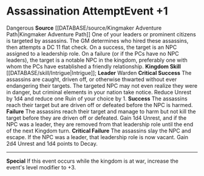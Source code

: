 ﻿---
id: '2'
level: '1'
name: Assassination Attempt
rarity: Common
skill:
- '[[DATABASE/skill/Intrigue|Intrigue]]'
source: '[[DATABASE/source/Kingmaker Adventure Path|Kingmaker Adventure Path]]'
trait:
- '[[DATABASE/trait/Dangerous|Dangerous]]'
type: Kingdom Event

---
# Assassination Attempt<span class="item-type">Event +1</span>

<span class="item-trait">Dangerous</span>
**Source** [[DATABASE/source/Kingmaker Adventure Path|Kingmaker Adventure Path]]
One of your leaders or prominent citizens is targeted by assassins. The GM determines who hired these assassins, then attempts a DC 11 flat check. On a success, the target is an NPC assigned to a leadership role. On a failure (or if the PCs have no NPC leaders), the target is a notable NPC in the kingdom, preferably one with whom the PCs have established a friendly relationship.
**Kingdom Skill** [[DATABASE/skill/Intrigue|Intrigue]]; **Leader** Warden
**Critical Success** The assassins are caught, driven off, or otherwise thwarted without ever endangering their targets. The targeted NPC may not even realize they were in danger, but criminal elements in your nation take notice. Reduce Unrest by 1d4 and reduce one Ruin of your choice by 1.
**Success** The assassins reach their target but are driven off or defeated before the NPC is harmed.
**Failure** The assassins reach their target and manage to harm but not kill the target before they are driven off or defeated. Gain 1d4 Unrest, and if the NPC was a leader, they are removed from that leadership role until the end of the next Kingdom turn.
**Critical Failure** The assassins slay the NPC and escape. If the NPC was a leader, that leadership role is now vacant. Gain 2d4 Unrest and 1d4 points to Decay.

---
**Special** If this event occurs while the kingdom is at war, increase the event's level modifier to +3.